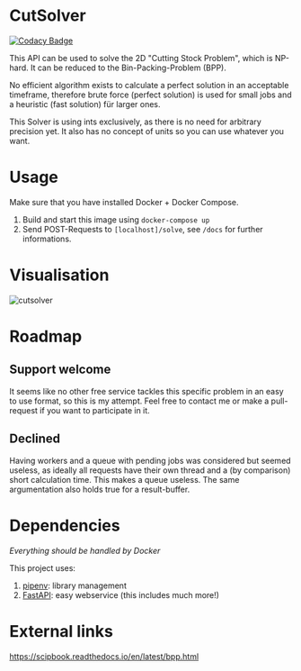 # CutSolver

[![Codacy Badge](https://api.codacy.com/project/badge/Grade/11d689cd44b0407fac23d537ca0f239f)](https://app.codacy.com/app/ModischFabrications/CutSolver?utm_source=github.com&utm_medium=referral&utm_content=ModischFabrications/CutSolver&utm_campaign=Badge_Grade_Dashboard)

This API can be used to solve the 2D "Cutting Stock Problem", which is NP-hard. It can be reduced to the Bin-Packing-Problem (BPP).

No efficient algorithm exists to calculate a perfect solution in an acceptable timeframe, therefore brute force (perfect solution) is used for small jobs and a heuristic (fast solution) für larger ones. 

This Solver is using ints exclusively, as there is no need for arbitrary precision yet. 
It also has no concept of units so you can use whatever you want.

# Usage
Make sure that you have installed Docker + Docker Compose.  

1. Build and start this image using `docker-compose up`
1. Send POST-Requests to `[localhost]/solve`, see `/docs` for further informations.

# Visualisation

![cutsolver](https://user-images.githubusercontent.com/25404728/53304884-fb9c4980-387a-11e9-9a49-330369befc44.png)
# Roadmap
## Support welcome
It seems like no other free service tackles this specific problem in an easy to use format, so this is my attempt. Feel free to contact me or make a pull-request if you want to participate in it.

## Declined
Having workers and a queue with pending jobs was considered but seemed useless, 
as ideally all requests have their own thread and a (by comparison) short calculation time.
This makes a queue useless. The same argumentation also holds true for a result-buffer.

# Dependencies
*Everything should be handled by Docker*

This project uses:
1. [pipenv](https://github.com/pypa/pipenv): library management
1. [FastAPI](https://github.com/tiangolo/fastapi): easy webservice (this includes much more!)

# External links
https://scipbook.readthedocs.io/en/latest/bpp.html


